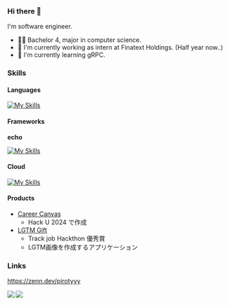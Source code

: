 ### Hi there 👋

I'm software engineer.
- 👨‍🎓 Bachelor 4, major in computer science.
- 🔭 I'm currently working as intern at Finatext Holdings. (Half year now..)
- 🌱 I'm currently learning gRPC.

### Skills

#### Languages

[![My Skills](https://skillicons.dev/icons?i=go,python,js,ts,java,html,css)](https://skillicons.dev)

#### Frameworks

**echo**

[![My Skills](https://skillicons.dev/icons?i=nestjs,react,next,vue,pytorch)](https://skillicons.dev)

#### Cloud

[![My Skills](https://skillicons.dev/icons?i=aws,terraform)](https://skillicons.dev)

#### Products
- [Career Canvas](https://github.com/openhacku-team-a)
    - Hack U 2024 で作成
- [LGTM Gift](https://lgtm.a.shion.pro/)
    - Track job Hackthon 優秀賞
    - LGTM画像を作成するアプリケーション


### Links
https://zenn.dev/pirotyyy

<a href="https://github.com/anuraghazra/github-readme-stats">
  <img align="left" src="https://github-readme-stats.vercel.app/api?username=pirotyyy&count_private=true&show_icons=true" />
</a>
<a href="https://github.com/anuraghazra/github-readme-stats">
  <img align="left" src="https://github-readme-stats.vercel.app/api/top-langs/?username=pirotyyy&layout=compact" />
</a>
